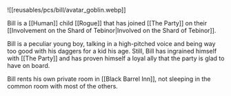 
![[reusables/pcs/bill/avatar_goblin.webp]]

Bill is a [[Human]] child [[Rogue]] that has joined [[The Party]] on their [[Involvement on the Shard of Tebinor|Involved on the Shard of Tebinor]].

Bill is a peculiar young boy, talking in a high-pitched voice and being way too good with his daggers for a kid his age. Still, Bill has ingrained himself with [[The Party]] and has proven himself a loyal ally that the party is glad to have on board.

Bill rents his own private room in [[Black Barrel Inn]], not sleeping in the common room with most of the others.

 